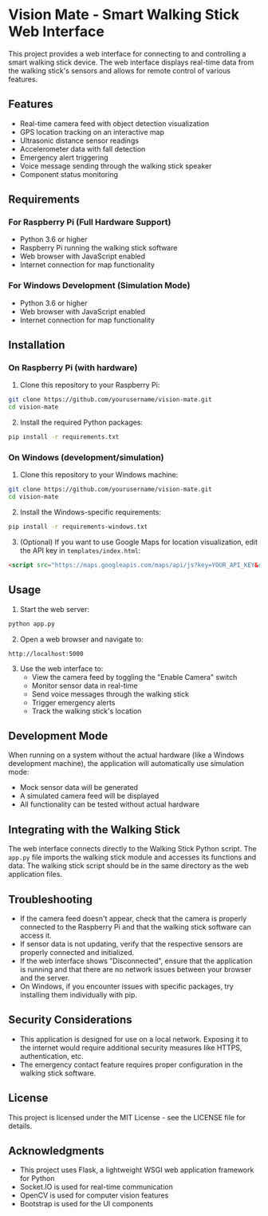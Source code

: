 # Vision Mate - Smart Walking Stick Web Interface

This project provides a web interface for connecting to and controlling a smart walking stick device. The web interface displays real-time data from the walking stick's sensors and allows for remote control of various features.

## Features

- Real-time camera feed with object detection visualization
- GPS location tracking on an interactive map
- Ultrasonic distance sensor readings
- Accelerometer data with fall detection
- Emergency alert triggering
- Voice message sending through the walking stick speaker
- Component status monitoring

## Requirements

### For Raspberry Pi (Full Hardware Support)
- Python 3.6 or higher
- Raspberry Pi running the walking stick software
- Web browser with JavaScript enabled
- Internet connection for map functionality

### For Windows Development (Simulation Mode)
- Python 3.6 or higher
- Web browser with JavaScript enabled
- Internet connection for map functionality

## Installation

### On Raspberry Pi (with hardware)

1. Clone this repository to your Raspberry Pi:

```bash
git clone https://github.com/yourusername/vision-mate.git
cd vision-mate
```

2. Install the required Python packages:

```bash
pip install -r requirements.txt
```

### On Windows (development/simulation)

1. Clone this repository to your Windows machine:

```bash
git clone https://github.com/yourusername/vision-mate.git
cd vision-mate
```

2. Install the Windows-specific requirements:

```bash
pip install -r requirements-windows.txt
```

3. (Optional) If you want to use Google Maps for location visualization, edit the API key in `templates/index.html`:

```html
<script src="https://maps.googleapis.com/maps/api/js?key=YOUR_API_KEY&callback=initMap" async defer></script>
```

## Usage

1. Start the web server:

```bash
python app.py
```

2. Open a web browser and navigate to:

```
http://localhost:5000
```

3. Use the web interface to:
   - View the camera feed by toggling the "Enable Camera" switch
   - Monitor sensor data in real-time
   - Send voice messages through the walking stick
   - Trigger emergency alerts
   - Track the walking stick's location

## Development Mode

When running on a system without the actual hardware (like a Windows development machine), the application will automatically use simulation mode:

- Mock sensor data will be generated
- A simulated camera feed will be displayed
- All functionality can be tested without actual hardware

## Integrating with the Walking Stick

The web interface connects directly to the Walking Stick Python script. The `app.py` file imports the walking stick module and accesses its functions and data. The walking stick script should be in the same directory as the web application files.

## Troubleshooting

- If the camera feed doesn't appear, check that the camera is properly connected to the Raspberry Pi and that the walking stick software can access it.
- If sensor data is not updating, verify that the respective sensors are properly connected and initialized.
- If the web interface shows "Disconnected", ensure that the application is running and that there are no network issues between your browser and the server.
- On Windows, if you encounter issues with specific packages, try installing them individually with pip.

## Security Considerations

- This application is designed for use on a local network. Exposing it to the internet would require additional security measures like HTTPS, authentication, etc.
- The emergency contact feature requires proper configuration in the walking stick software.

## License

This project is licensed under the MIT License - see the LICENSE file for details.

## Acknowledgments

- This project uses Flask, a lightweight WSGI web application framework for Python
- Socket.IO is used for real-time communication
- OpenCV is used for computer vision features
- Bootstrap is used for the UI components 